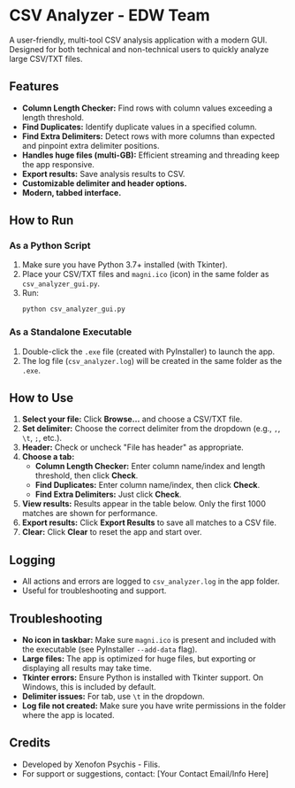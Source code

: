 # CSV Analyzer - EDW Team

A user-friendly, multi-tool CSV analysis application with a modern GUI. Designed for both technical and non-technical users to quickly analyze large CSV/TXT files.

## Features
- **Column Length Checker:** Find rows with column values exceeding a length threshold.
- **Find Duplicates:** Identify duplicate values in a specified column.
- **Find Extra Delimiters:** Detect rows with more columns than expected and pinpoint extra delimiter positions.
- **Handles huge files (multi-GB):** Efficient streaming and threading keep the app responsive.
- **Export results:** Save analysis results to CSV.
- **Customizable delimiter and header options.**
- **Modern, tabbed interface.**

## How to Run

### As a Python Script
1. Make sure you have Python 3.7+ installed (with Tkinter).
2. Place your CSV/TXT files and `magni.ico` (icon) in the same folder as `csv_analyzer_gui.py`.
3. Run:
   ```sh
   python csv_analyzer_gui.py
   ```

### As a Standalone Executable
1. Double-click the `.exe` file (created with PyInstaller) to launch the app.
2. The log file (`csv_analyzer.log`) will be created in the same folder as the `.exe`.

## How to Use
1. **Select your file:** Click **Browse...** and choose a CSV/TXT file.
2. **Set delimiter:** Choose the correct delimiter from the dropdown (e.g., `,`, `\t`, `;`, etc.).
3. **Header:** Check or uncheck "File has header" as appropriate.
4. **Choose a tab:**
   - **Column Length Checker:** Enter column name/index and length threshold, then click **Check**.
   - **Find Duplicates:** Enter column name/index, then click **Check**.
   - **Find Extra Delimiters:** Just click **Check**.
5. **View results:** Results appear in the table below. Only the first 1000 matches are shown for performance.
6. **Export results:** Click **Export Results** to save all matches to a CSV file.
7. **Clear:** Click **Clear** to reset the app and start over.

## Logging
- All actions and errors are logged to `csv_analyzer.log` in the app folder.
- Useful for troubleshooting and support.

## Troubleshooting
- **No icon in taskbar:** Make sure `magni.ico` is present and included with the executable (see PyInstaller `--add-data` flag).
- **Large files:** The app is optimized for huge files, but exporting or displaying all results may take time.
- **Tkinter errors:** Ensure Python is installed with Tkinter support. On Windows, this is included by default.
- **Delimiter issues:** For tab, use `\t` in the dropdown.
- **Log file not created:** Make sure you have write permissions in the folder where the app is located.

## Credits
- Developed by Xenofon Psychis - Filis.
- For support or suggestions, contact: [Your Contact Email/Info Here] 